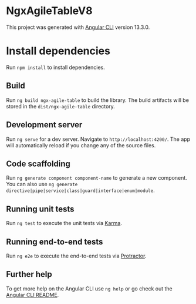 # NgxAgileTableV8

This project was generated with [Angular CLI](https://github.com/angular/angular-cli) version 13.3.0.

# Install dependencies

Run `npm install` to install dependencies.

## Build

Run `ng build ngx-agile-table` to build the library. The build artifacts will be stored in the `dist/ngx-agile-table` directory.

## Development server

Run `ng serve` for a dev server. Navigate to `http://localhost:4200/`. The app will automatically reload if you change any of the source files.

## Code scaffolding

Run `ng generate component component-name` to generate a new component. You can also use `ng generate directive|pipe|service|class|guard|interface|enum|module`.

## Running unit tests

Run `ng test` to execute the unit tests via [Karma](https://karma-runner.github.io).

## Running end-to-end tests

Run `ng e2e` to execute the end-to-end tests via [Protractor](http://www.protractortest.org/).

## Further help

To get more help on the Angular CLI use `ng help` or go check out the [Angular CLI README](https://github.com/angular/angular-cli/blob/master/README.md).

